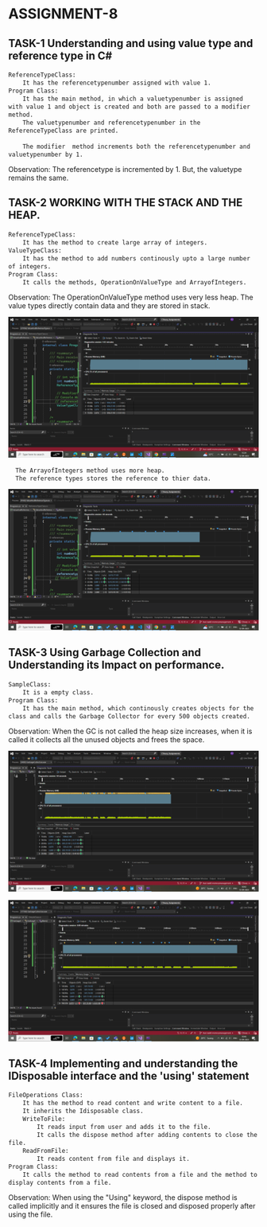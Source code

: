 # ASSIGNMENT-8
## TASK-1 Understanding and using value type and reference type in C#
    ReferenceTypeClass:
        It has the referencetypenumber assigned with value 1.
    Program Class:
        It has the main method, in which a valuetypenumber is assigned with value 1 and object is created and both are passed to a modifier method.
        The valuetypenumber and referencetypenumber in the ReferenceTypeClass are printed.
        
        The modifier  method increments both the referencetypenumber and valuetypenumber by 1.

Observation:
    The referencetype is incremented by 1. But, the valuetype remains the same.

## TASK-2 WORKING WITH THE STACK AND THE HEAP.
    ReferenceTypeClass:
        It has the method to create large array of integers.
    ValueTypeClass:
        It has the method to add numbers continously upto a large number of integers.
    Program Class:
        It calls the methods, OperationOnValueType and ArrayofIntegers.

Observation:
      The OperationOnValueType method uses very less heap.
      The value types directly contain data and they are stored in stack.

![Memory Usage for Value types](.\Images\8.2.1.HeapusageforReferencetype.png) 

      The ArrayofIntegers method uses more heap.
      The reference types stores the reference to thier data.

![Memory usage for Reference types](.\Images\8.2.2.HeapUsageforReferencetype.png)        

## TASK-3 Using Garbage Collection and Understanding its Impact on performance. 
    SampleClass:
        It is a empty class.
    Program Class:
        It has the main method, which continously creates objects for the class and calls the Garbage Collector for every 500 objects created.

Observation:
        When the GC is not called the heap size increases, when it is called it collects all the unused objects and frees the space.

![Heap Usage before using GC.Collect](.\Images\8.3.1.WithoutGarbageCollect.png)

![Heap usage using GC.collect](.\Images\8.3.2.UsingGarbageCollect.png)

## TASK-4 Implementing and understanding the IDisposable interface and the 'using' statement

    FileOperations Class:
        It has the method to read content and write content to a file.
        It inherits the Idisposable class.
        WriteToFile:
            It reads input from user and adds it to the file.
            It calls the dispose method after adding contents to close the file.
        ReadFromFile:
            It reads content from file and displays it.    
    Program Class:
        It calls the method to read contents from a file and the method to display contents from a file.

Observation:
    When using the "Using" keyword, the dispose method is called implicitly and it ensures the file is closed and disposed properly after using the file.